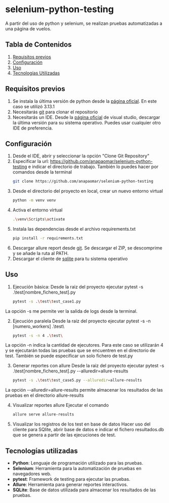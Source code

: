 # selenium-python-testing

A partir del uso de python y selenium, se realizan pruebas automatizadas a una página de vuelos.

## Tabla de Contenidos

1. [Requisitos previos](#requisitos-previos)
2. [Configuración](#configuración)
3. [Uso](#uso)
4. [Tecnologías Utilizadas](#tecnologías-utilizadas)

## Requisitos previos
1. Se instala la última versión de python desde la [página oficial](https://www.python.org/downloads/). En este caso se utilizó 3.13.1
2. Necesitarás [git](https://git-scm.com/) para clonar el repositorio  
3. Necesitarás un IDE. Desde la [página oficial](https://code.visualstudio.com/download) de visual studio, descargar la última versión para su sistema operativo. Puedes usar cualquier otro IDE de preferencia.

## Configuración
1. Desde el IDE, abrir y seleccionar la opción "Clone Git Repository"
2. Especificar la url: https://github.com/anapaomar/selenium-python-testing e indicar el directorio de trabajo. 
    También lo puedes hacer por comandos desde la terminal
    ```bash
    git clone https://github.com/anapaomar/selenium-python-testing
3. Desde el directorio del proyecto en local, crear un nuevo entorno virtual
    ```bash
    python -m venv venv
4. Activa el entorno virtual
    ```bash
    .\venv\Scripts\activate 
5. Instala las dependencias desde el archivo requirements.txt
    ```bash
    pip install -r requirements.txt
6. Descargar allure report desde [git](https://github.com/allure-framework/allure2/releases). Se descargar el ZIP, se descomprime y se añade la ruta al PATH.
7. Descargar el cliente de [sqlite](https://sqlitebrowser.org/dl/) para tu sistema operativo

## Uso

1. Ejecución básica: 
    Desde la raiz del proyecto ejecutar pytest -s .\test\[nombre_fichero_test].py
    ```bash
    pytest -s .\test\test_case1.py
La opción -s me permite ver la salida de logs desde la terminal.

2. Ejecución paralela
    Desde la raiz del proyecto ejecutar pytest -s -n [numero_workers] .\test\
    ```bash
    pytest -s -n 4 .\test\
La opción -n indica la cantidad de ejecutores. Para este caso se utilizarán 4 y se ejecutarán todas las pruebas que se encuentren en el directorio de test.
    También se puede especificar un solo fichero de test.py

3. Generar reportes con allure
    Desde la raiz del proyecto ejecutar pytest -s .\test\[nombre_fichero_test].py --alluredir=allure-results
    ```bash
    pytest -s .\test\test_case5.py --alluredir=allure-results

La opción --alluredir=allure-results permite almacenar los resultados de las pruebas en el directorio allure-results

4. Visualizar reportes allure
    Ejecutar el comando 
    ```bash
    allure serve allure-results

5. Visualizar los registros de los test en base de datos
    Hacer uso del cliente para SQlite, abrir base de datos e indicar el fichero resultados.db que se genera a partir de las ejecuciones de test.

## Tecnologías utilizadas

* **Python**: Lenguaje de programación utilizado para las pruebas.
* **Selenium**: Herramienta para la automatización de pruebas en navegadores web.
* **pytest**: Framework de testing para ejecutar las pruebas.
* **Allure**: Herramienta para generar reportes interactivos.
* **SQLite**: Base de datos utilizada para almacenar los resultados de las pruebas.











